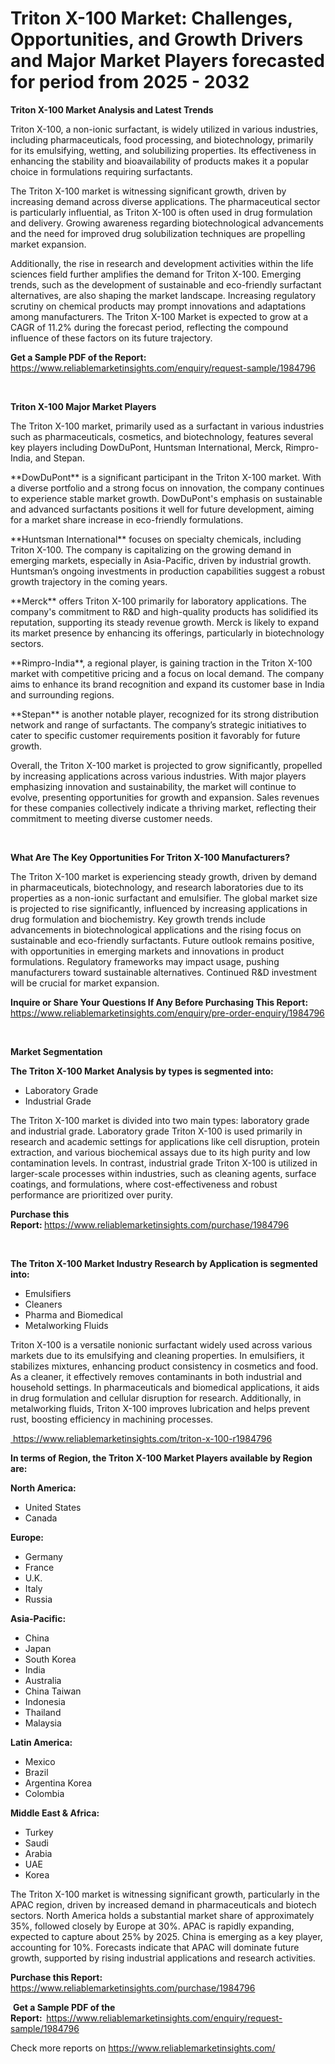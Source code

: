 <p><h1>Triton X-100 Market: Challenges, Opportunities, and Growth Drivers and Major Market Players forecasted for period from 2025 - 2032</h1></p><p><strong>Triton X-100 Market Analysis and Latest Trends</strong></p>
<p><p>Triton X-100, a non-ionic surfactant, is widely utilized in various industries, including pharmaceuticals, food processing, and biotechnology, primarily for its emulsifying, wetting, and solubilizing properties. Its effectiveness in enhancing the stability and bioavailability of products makes it a popular choice in formulations requiring surfactants.</p><p>The Triton X-100 market is witnessing significant growth, driven by increasing demand across diverse applications. The pharmaceutical sector is particularly influential, as Triton X-100 is often used in drug formulation and delivery. Growing awareness regarding biotechnological advancements and the need for improved drug solubilization techniques are propelling market expansion.</p><p>Additionally, the rise in research and development activities within the life sciences field further amplifies the demand for Triton X-100. Emerging trends, such as the development of sustainable and eco-friendly surfactant alternatives, are also shaping the market landscape. Increasing regulatory scrutiny on chemical products may prompt innovations and adaptations among manufacturers. The Triton X-100 Market is expected to grow at a CAGR of 11.2% during the forecast period, reflecting the compound influence of these factors on its future trajectory.</p></p>
<p><strong>Get a Sample PDF of the Report:&nbsp;</strong> <a href="https://www.reliablemarketinsights.com/enquiry/request-sample/1984796?utm_campaign=3507&utm_medium=2&utm_source=Github&utm_content=ia&utm_term=03042025&utm_id=triton-x-100">https://www.reliablemarketinsights.com/enquiry/request-sample/1984796</a></p>
<p>&nbsp;</p>
<p><strong>Triton X-100 Major Market Players</strong></p>
<p><p>The Triton X-100 market, primarily used as a surfactant in various industries such as pharmaceuticals, cosmetics, and biotechnology, features several key players including DowDuPont, Huntsman International, Merck, Rimpro-India, and Stepan.</p><p>**DowDuPont** is a significant participant in the Triton X-100 market. With a diverse portfolio and a strong focus on innovation, the company continues to experience stable market growth. DowDuPont's emphasis on sustainable and advanced surfactants positions it well for future development, aiming for a market share increase in eco-friendly formulations.</p><p>**Huntsman International** focuses on specialty chemicals, including Triton X-100. The company is capitalizing on the growing demand in emerging markets, especially in Asia-Pacific, driven by industrial growth. Huntsman’s ongoing investments in production capabilities suggest a robust growth trajectory in the coming years.</p><p>**Merck** offers Triton X-100 primarily for laboratory applications. The company's commitment to R&D and high-quality products has solidified its reputation, supporting its steady revenue growth. Merck is likely to expand its market presence by enhancing its offerings, particularly in biotechnology sectors.</p><p>**Rimpro-India**, a regional player, is gaining traction in the Triton X-100 market with competitive pricing and a focus on local demand. The company aims to enhance its brand recognition and expand its customer base in India and surrounding regions.</p><p>**Stepan** is another notable player, recognized for its strong distribution network and range of surfactants. The company’s strategic initiatives to cater to specific customer requirements position it favorably for future growth.</p><p>Overall, the Triton X-100 market is projected to grow significantly, propelled by increasing applications across various industries. With major players emphasizing innovation and sustainability, the market will continue to evolve, presenting opportunities for growth and expansion. Sales revenues for these companies collectively indicate a thriving market, reflecting their commitment to meeting diverse customer needs.</p></p>
<p>&nbsp;</p>
<p><strong>What Are The Key Opportunities For Triton X-100 Manufacturers?</strong></p>
<p><p>The Triton X-100 market is experiencing steady growth, driven by demand in pharmaceuticals, biotechnology, and research laboratories due to its properties as a non-ionic surfactant and emulsifier. The global market size is projected to rise significantly, influenced by increasing applications in drug formulation and biochemistry. Key growth trends include advancements in biotechnological applications and the rising focus on sustainable and eco-friendly surfactants. Future outlook remains positive, with opportunities in emerging markets and innovations in product formulations. Regulatory frameworks may impact usage, pushing manufacturers toward sustainable alternatives. Continued R&D investment will be crucial for market expansion.</p></p>
<p><strong>Inquire or Share Your Questions If Any Before Purchasing This Report:</strong> <a href="https://www.reliablemarketinsights.com/enquiry/pre-order-enquiry/1984796?utm_campaign=3507&utm_medium=2&utm_source=Github&utm_content=ia&utm_term=03042025&utm_id=triton-x-100">https://www.reliablemarketinsights.com/enquiry/pre-order-enquiry/1984796</a></p>
<p>&nbsp;</p>
<p><strong>Market Segmentation</strong></p>
<p><strong>The Triton X-100 Market Analysis by types is segmented into:</strong></p>
<p><ul><li>Laboratory Grade</li><li>Industrial Grade</li></ul></p>
<p><p>The Triton X-100 market is divided into two main types: laboratory grade and industrial grade. Laboratory grade Triton X-100 is used primarily in research and academic settings for applications like cell disruption, protein extraction, and various biochemical assays due to its high purity and low contamination levels. In contrast, industrial grade Triton X-100 is utilized in larger-scale processes within industries, such as cleaning agents, surface coatings, and formulations, where cost-effectiveness and robust performance are prioritized over purity.</p></p>
<p><strong>Purchase this Report:&nbsp;</strong><a href="https://www.reliablemarketinsights.com/purchase/1984796?utm_campaign=3507&utm_medium=2&utm_source=Github&utm_content=ia&utm_term=03042025&utm_id=triton-x-100">https://www.reliablemarketinsights.com/purchase/1984796</a></p>
<p>&nbsp;</p>
<p><strong>The Triton X-100 Market Industry Research by Application is segmented into:</strong></p>
<p><ul><li>Emulsifiers</li><li>Cleaners</li><li>Pharma and Biomedical</li><li>Metalworking Fluids</li></ul></p>
<p><p>Triton X-100 is a versatile nonionic surfactant widely used across various markets due to its emulsifying and cleaning properties. In emulsifiers, it stabilizes mixtures, enhancing product consistency in cosmetics and food. As a cleaner, it effectively removes contaminants in both industrial and household settings. In pharmaceuticals and biomedical applications, it aids in drug formulation and cellular disruption for research. Additionally, in metalworking fluids, Triton X-100 improves lubrication and helps prevent rust, boosting efficiency in machining processes.</p></p>
<p><a href="https://www.reliablemarketinsights.com/triton-x-100-r1984796?utm_campaign=3507&utm_medium=2&utm_source=Github&utm_content=ia&utm_term=03042025&utm_id=triton-x-100">&nbsp;https://www.reliablemarketinsights.com/triton-x-100-r1984796</a></p>
<p><strong>In terms of Region, the Triton X-100 Market Players available by Region are:</strong></p>
<p>
    <p> <strong> North America: </strong>
        <ul>
            <li>United States</li>
            <li>Canada</li>
        </ul>
        </p> 
    <p> <strong> Europe: </strong>
        <ul>
            <li>Germany</li>
            <li>France</li>
            <li>U.K.</li>
            <li>Italy</li>
            <li>Russia</li>
        </ul>
        </p> 
    <p> <strong> Asia-Pacific: </strong>
        <ul>
            <li>China</li>
            <li>Japan</li>
            <li>South Korea</li>
            <li>India</li>
            <li>Australia</li>
            <li>China Taiwan</li>
            <li>Indonesia</li>
            <li>Thailand</li>
            <li>Malaysia</li>
        </ul>
        </p> 
    <p> <strong> Latin America: </strong>
        <ul>
            <li>Mexico</li>
            <li>Brazil</li>
            <li>Argentina Korea</li>
            <li>Colombia</li>
        </ul>
        </p> 
    <p> <strong> Middle East & Africa: </strong>
        <ul>
            <li>Turkey</li>
            <li>Saudi</li>
            <li>Arabia</li>
            <li>UAE</li>
            <li>Korea</li>
        </ul>
    </p>
    </p>
<p><p>The Triton X-100 market is witnessing significant growth, particularly in the APAC region, driven by increased demand in pharmaceuticals and biotech sectors. North America holds a substantial market share of approximately 35%, followed closely by Europe at 30%. APAC is rapidly expanding, expected to capture about 25% by 2025. China is emerging as a key player, accounting for 10%. Forecasts indicate that APAC will dominate future growth, supported by rising industrial applications and research activities.</p></p>
<p><strong>Purchase this Report: </strong><a href="https://www.reliablemarketinsights.com/purchase/1984796?utm_campaign=3507&utm_medium=2&utm_source=Github&utm_content=ia&utm_term=03042025&utm_id=triton-x-100">https://www.reliablemarketinsights.com/purchase/1984796</a></p>
<p>&nbsp;<strong>Get a Sample PDF of the Report:&nbsp;&nbsp;</strong><a href="https://www.reliablemarketinsights.com/enquiry/request-sample/1984796?utm_campaign=3507&utm_medium=2&utm_source=Github&utm_content=ia&utm_term=03042025&utm_id=triton-x-100">https://www.reliablemarketinsights.com/enquiry/request-sample/1984796</a></p>
<p><strong></strong></p>
<p>Check more reports on <a href="https://www.reliablemarketinsights.com/?utm_campaign=3507&utm_medium=2&utm_source=Github&utm_content=ia&utm_term=03042025&utm_id=triton-x-100">https://www.reliablemarketinsights.com/</a></p>